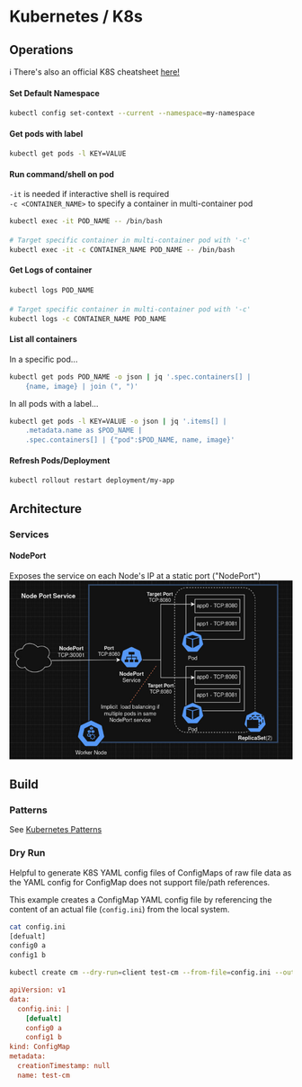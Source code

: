 # Kubernetes / K8s

## Operations
ℹ️  There's also an official K8S cheatsheet [here!](https://kubernetes.io/docs/reference/kubectl/cheatsheet/)

#### Set Default Namespace
```bash
kubectl config set-context --current --namespace=my-namespace
```
#### Get pods with label
```bash
kubectl get pods -l KEY=VALUE
```

#### Run command/shell on pod
`-it` is needed if interactive shell is required<br>
`-c <CONTAINER_NAME>` to specify a container in multi-container pod
```bash
kubectl exec -it POD_NAME -- /bin/bash

# Target specific container in multi-container pod with '-c'
kubectl exec -it -c CONTAINER_NAME POD_NAME -- /bin/bash
```

#### Get Logs of container
```bash
kubectl logs POD_NAME

# Target specific container in multi-container pod with '-c'
kubectl logs -c CONTAINER_NAME POD_NAME
```

#### List all containers
In a specific pod...
```bash
kubectl get pods POD_NAME -o json | jq '.spec.containers[] | 
    {name, image} | join (", ")'
```
In all pods with a label...
```bash
kubectl get pods -l KEY=VALUE -o json | jq '.items[] | 
    .metadata.name as $POD_NAME | 
    .spec.containers[] | {"pod":$POD_NAME, name, image}'
```

#### Refresh Pods/Deployment
```bash
kubectl rollout restart deployment/my-app
```

## Architecture
### Services
#### NodePort 
Exposes the service on each Node's IP at a static port ("NodePort")
![NodePort](../img/k8s-nodeport.jpg)

## Build
### Patterns
See [Kubernetes Patterns](../patterns/k8s.md)

### Dry Run
Helpful to generate K8S YAML config files of ConfigMaps of raw file data as the YAML config for ConfigMap does not support file/path references.

This example creates a ConfigMap YAML config file by referencing the content of an actual file (`config.ini`) from the local system. 
```bash
cat config.ini
[defualt]
config0 a
config1 b
```
```bash
kubectl create cm --dry-run=client test-cm --from-file=config.ini --output yaml
```
```ini
apiVersion: v1
data:
  config.ini: |
    [defualt]
    config0 a
    config1 b
kind: ConfigMap
metadata:
  creationTimestamp: null
  name: test-cm

```
